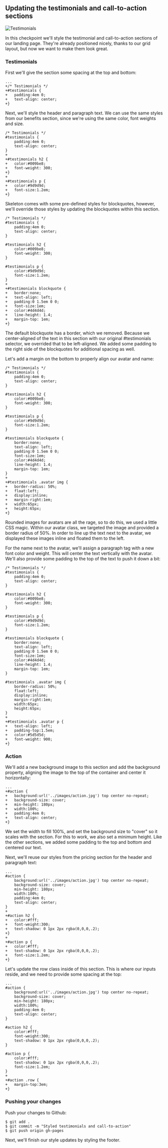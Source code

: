 ## Updating the testimonials and call-to-action sections

![Testimonials](http://cl.ly/WLuF/15-testimonials.png)

In this checkpoint we'll style the testimonial and call-to-action sections of our landing page. They're already positioned nicely, thanks to our grid layout, but now we want to make them look great.

### Testimonials

First we'll give the section some spacing at the top and bottom:

```css(stylesheets/base.css)
...
+/* Testimonials */
+#testimonials {
+	padding:4em 0;
+	text-align: center;
+}
```

Next, we'll style the header and paragraph text. We can use the same styles from our benefits section, since we're using the same color, font weights and size.

```css(stylesheets/base.css)
/* Testimonials */
#testimonials {
	padding:4em 0;
	text-align: center;
}
+
+#testimonials h2 {
+	color:#009be8;
+	font-weight: 300;
+}
+
+#testimonials p {
+	color:#9d9d9d;
+	font-size:1.2em;
+}
```

Skeleton comes with some pre-defined styles for blockquotes, however, we'll override those styles by updating the blockquotes within this section.

```css(stylesheets/base.css)
/* Testimonials */
#testimonials {
	padding:4em 0;
	text-align: center;
}

#testimonials h2 {
	color:#009be8;
	font-weight: 300;
}

#testimonials p {
	color:#9d9d9d;
	font-size:1.2em;
}
+
+#testimonials blockquote {
+	border:none;
+	text-align: left;
+	padding:0 1.5em 0 0;
+	font-size:1em;
+	color:#4d4d4d;
+	line-height: 1.4;
+	margin-top: 1em;
+}
```

The default blockquote has a border, which we removed. Because we center-aligned of the text in this section with our original #testimonials selector, we overrided that to be left-aligned. We added some padding to the right side of the blockquotes for additional spacing as well.

Let's add a margin on the bottom to properly align our avatar and name:

```css(stylesheets/base.css)
/* Testimonials */
#testimonials {
	padding:4em 0;
	text-align: center;
}

#testimonials h2 {
	color:#009be8;
	font-weight: 300;
}

#testimonials p {
	color:#9d9d9d;
	font-size:1.2em;
}

#testimonials blockquote {
	border:none;
	text-align: left;
	padding:0 1.5em 0 0;
	font-size:1em;
	color:#4d4d4d;
	line-height: 1.4;
	margin-top: 1em;
}
+
+#testimonials .avatar img {
+	border-radius: 50%;
+	float:left;
+	display:inline;
+	margin-right:1em;
+	width:65px;
+	height:65px;
+}
```

Rounded images for avatars are all the rage, so to do this, we used a little CSS magic. Within our avatar class, we targeted the image and provided a border radius of 50%. In order to line up the text next to the avatar, we displayed these images inline and floated them to the left.

For the name next to the avatar, we'll assign a paragraph tag with a new font color and weight. This will center the text vertically with the avatar. We'll also provide some padding to the top of the text to push it down a bit:

```css(stylesheets/base.css)
/* Testimonials */
#testimonials {
	padding:4em 0;
	text-align: center;
}

#testimonials h2 {
	color:#009be8;
	font-weight: 300;
}

#testimonials p {
	color:#9d9d9d;
	font-size:1.2em;
}

#testimonials blockquote {
	border:none;
	text-align: left;
	padding:0 1.5em 0 0;
	font-size:1em;
	color:#4d4d4d;
	line-height: 1.4;
	margin-top: 1em;
}

#testimonials .avatar img {
	border-radius: 50%;
	float:left;
	display:inline;
	margin-right:1em;
	width:65px;
	height:65px;
}
+
+#testimonials .avatar p {
+	text-align: left;
+	padding-top:1.5em;
+	color:#5d5d5d;
+	font-weight: 900;
+}
```

### Action

We'll add a new background image to this section and add the background property, aligning the image to the top of the container and center it horizontally:

```css(stylesheets/base.css)
...
+#action {
+	background:url('../images/action.jpg') top center no-repeat;
+	background-size: cover;
+	min-height: 180px;
+	width:100%;
+	padding:4em 0;
+	text-align: center;
+}
```

We set the width to fill 100%, and set the background size to "cover" so it scales with the section. For this to work, we also set a minimum height. Like the other sections, we added some padding to the top and bottom and centered our text.

Next, we'll reuse our styles from the pricing section for the header and paragraph text:

```css(stylesheets/base.css)
...
#action {
	background:url('../images/action.jpg') top center no-repeat;
	background-size: cover;
	min-height: 180px;
	width:100%;
	padding:4em 0;
	text-align: center;
}
+
+#action h2 {
+	color:#fff;
+	font-weight:300;
+	text-shadow: 0 1px 2px rgba(0,0,0,.2);
+}
+
+#action p {
+	color:#fff;
+	text-shadow: 0 1px 2px rgba(0,0,0,.2);
+	font-size:1.2em;
+}
```

Let's update the row class inside of this section. This is where our inputs reside, and we need to provide some spacing at the top:

```css(stylesheets/base.css)
...
#action {
	background:url('../images/action.jpg') top center no-repeat;
	background-size: cover;
	min-height: 180px;
	width:100%;
	padding:4em 0;
	text-align: center;
}

#action h2 {
	color:#fff;
	font-weight:300;
	text-shadow: 0 1px 2px rgba(0,0,0,.2);
}

#action p {
	color:#fff;
	text-shadow: 0 1px 2px rgba(0,0,0,.2);
	font-size:1.2em;
}
+
+#action .row {
+	margin-top:3em;
+}
```

### Pushing your changes

Push your changes to Github:

```bash(Terminal)
$ git add .
$ git commit -m "Styled testimonials and call-to-action"
$ git push origin gh-pages
```

Next, we'll finish our style updates by styling the footer.
